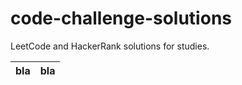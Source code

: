 # code-challenge-solutions

LeetCode and HackerRank solutions for studies.

| bla | bla |
| --- | --- |
